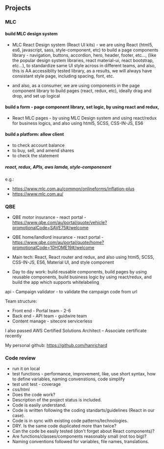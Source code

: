 ## Projects
### MLC
#### build MLC design system
- MLC React Design system (React UI kits) - we are using React (html5, es6, javascript, sass, style-component, etc) to build a page components library - navigation, buttons, accordion, hero, header, footer, etc..., (like the popular design system libraries, react material-ui, react bootstrap, etc...), to standardize same UI style across in different teams, and also, this is AA accessiblity tested library, as a results, we will always have consistant style page, including spacing, font, etc.

- and also, as a consumer, we are using components in the page component library to build pages (react, redux, etc), ideally drag and drop, and set up logical

#### build a form - page component library, set logic, by using react and redux, 
- React MLC pages - by using MLC Design system and using react/redux for business logics, and also using html5, SCSS, CSS-IN-JS, ES6

#### build a platform: allow client
- to check account balance
- to buy, sell, and amend shares
- to check the statement
##### react, redux, APIs, aws lamda, style-componenent

e.g.: 
- https://www.mlc.com.au/common/onlineforms/inflation-plus
- https://www.mlc.com.au/ 


### QBE
- QBE motor insurance - react portal - https://www.qbe.com/au/portal/quote/vehicle?promotionalCode=SAVE75#/welcome
- QBE home/landlord insurance - react portal - https://www.qbe.com/au/portal/quote/home?promotionalCode=10HOME19#/welcome

- Main tech: React, React router and redux, and also using html5, SCSS, CSS-IN-JS, ES6, Material UI, and style component
- Day to day work: build reusable components, build pages by using reusable components, build business logic by using react/redux, and build the app which supports whitelabeling

api - Campaign validator - to validate the campaign code from url

Team structure:
- Front end - Portal team - 2-6 
- Back end - API team - guidwire team
- Content manage - sitecore servicerless

I also passed AWS Certified Solutions Architect – Associate certificate recently

My personal github: https://github.com/hanrichard 

### Code review
- run it on local
- test functions - performance, improvement, like, use short syntax, how to define variables, naming convenstions, code simplify
- test unit test - coverage
- css/html
- Does the code work?
- Description of the project status is included.
- Code is easily understand.
- Code is written following the coding standarts/guidelines (React in our case).
- Code is in sync with existing code patterns/technologies.
- DRY. Is the same code duplicated more than twice?
- Can the code be easily tested (don't forget about React components)?
- Are functions/classes/components reasonably small (not too big)?
- Naming conventions followed for variables, file names, translations.
